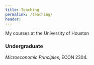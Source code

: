 ```yaml
---
title: Teaching
permalink: /teaching/
header:
---
```


My courses at the University of Houston

### Undergraduate

*Microeconomic Principles*, ECON 2304. <!--([Syllabus](files/ECON2304_Summer2021_Syllabus.pdf))-->

